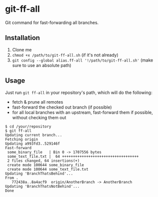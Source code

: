 git-ff-all
==========

Git command for fast-forwarding all branches.

Installation
------------

1. Clone me
1. `chmod +x /path/to/git-ff-all.sh` (if it's not already)
2. `git config --global alias.ff-all '!/path/to/git-ff-all.sh'` (make sure to use an absolute path)

Usage
-----

Just run `git ff-all` in your repository's path, which will do the following:

- fetch & prune all remotes
- fast-forward the checked out branch (if possible)
- for all local branches with an upstream, fast-forward them if possible,
  without checking them out

```
$ cd /your/repository
$ git ff-all
Updating current branch...
Fetching origin
Updating a993fd3..529146f
Fast-forward
 some_binary_file   | Bin 0 -> 1707556 bytes
 some_text_file.txt |  64 +++++++++++++++++++++++++++++++++++
 2 files changed, 64 insertions(+)
 create mode 100644 some_binary_file
 create mode 100644 some_text_file.txt
Updating 'BranchThatsBehind'...
From .
   772438a..8a4acf9  origin/AnotherBranch -> AnotherBranch
Updating 'BranchThatsNotBehind'...
Done
```
